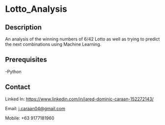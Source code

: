 # Lotto_Analysis

## Description
An analysis of the winning numbers of 6/42 Lotto as well as trying to predict the next combinations using Machine Learning.

## Prerequisites
-Python

## Contact
Linked In: https://www.linkedin.com/in/jared-dominic-caraan-152272143/

Email: j.caraan04@gmail.com

Mobile: +63 9177181960

